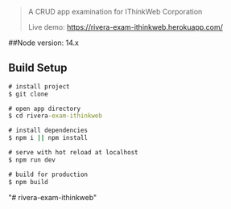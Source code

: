 >A CRUD app examination for IThinkWeb Corporation
>
>Live demo: https://rivera-exam-ithinkweb.herokuapp.com/

##Node version: 14.x

## Build Setup

```cmd
# install project
$ git clone 

# open app directory
$ cd rivera-exam-ithinkweb

# install dependencies
$ npm i || npm install

# serve with hot reload at localhost
$ npm run dev

# build for production
$ npm build
```
"# rivera-exam-ithinkweb" 
